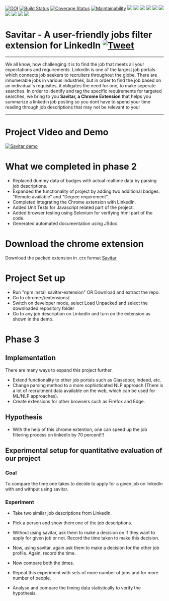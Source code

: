 [![DOI](https://zenodo.org/badge/299409059.svg)](https://zenodo.org/badge/latestdoi/299409059)
[![Build Status](https://travis-ci.com/Parth27/savitar.svg?branch=master)](https://travis-ci.com/Parth27/savitar)
[![Coverage Status](https://coveralls.io/repos/github/Parth27/savitar/badge.svg?branch=master)](https://coveralls.io/github/Parth27/savitar?branch=master)
[![Maintainability](https://api.codeclimate.com/v1/badges/e8b36018aedb7e1e7fb9/maintainability)](https://codeclimate.com/github/Parth27/savitar/maintainability)
<img src = "https://img.shields.io/github/license/Parth27/savitar">
<img src = "https://img.shields.io/github/issues/Parth27/savitar">
<img src = "https://img.shields.io/github/last-commit/Parth27/savitar">
<img src = "https://img.shields.io/tokei/lines/github/Parth27/savitar">
<img src = "https://img.shields.io/github/languages/count/Parth27/savitar">
<img src = "https://img.shields.io/github/languages/top/Parth27/savitar?color=green">
<img src = "https://img.shields.io/github/repo-size/Parth27/savitar?color=orange">
<img src = "https://img.shields.io/github/issues-closed/Parth27/savitar">
<img src = "https://img.shields.io/github/issues-pr/Parth27/Savitar">
<img src = "https://img.shields.io/npm/v/savitar-extension">

# Savitar - A user-friendly jobs filter extension for LinkedIn [![Tweet](https://img.shields.io/twitter/url/http/shields.io.svg?style=social)](https://twitter.com/intent/tweet?text=Do%20you%20plan%20to%20improve%20your%20job%20searches%20on%20LinkedIn%3F%20Look%20no%20further.%20Savitar%20is%20the%20right%20extension%20for%20the%20job.%20Use%20it!%20Tweet%20it!%20Enjoy%20it!%20&hashtags=LinkedIn%20feature%20recommendations%20%20&url=https%3A%2F%2Fgithub.com%2Fpushkardravid%2Fsavitar%2F%20)


---

We all know, how challenging it is to find the job that meets all your expectations and requirements. LinkedIn is one of the largest job portals which connects job seekers to recruiters throughout the globe. There are innumerable jobs in various industries, but in order to find the job based on an individual's requisites, it obligates the need for one, to make seperate searches. In order to identify and tag the specific requirements for targeted searches, we bring to you **Savitar, a Chrome Extension** that helps you summarize a linkedin job posting so you dont have to spend your time reading through job descriptions that may not be relevant to you!

---


# Project Video and Demo

[![Savitar demo](https://img.youtube.com/vi/sKJj4aNkDVI/0.jpg)](https://www.youtube.com/watch?v=sKJj4aNkDVI)


# What we completed in phase 2
* Replaced dummy data of badges with actual realtime data by parsing job descriptions.
* Expanded the functionality of project by adding two additional badges: "Remote available" and "Degree requirement".
* Completed integrating the Chrome extension with LinkedIn.
* Added Unit Tests for Javascript related part of the project.
* Added browser testing using Selenium for verifying html part of the code.
* Generated automated documentation using JSdoc.

# Download the chrome extension 
Download the packed extension in .crx format <a id="raw-url" href="https://raw.githubusercontent.com/Parth27/savitar/master/Downloads/savitar.crx">Savitar</a>


# Project Set up
* Run "npm install savitar-extension" OR Download and extract the repo.
* Go to chrome://extensions/.
* Switch on developer mode, select Load Unpacked and select the downloaded repository folder
* Go to any job description on LinkedIn and turn on the extension as shown in the demo.

# Phase 3

## Implementation
There are many ways to expand this project further.
* Extend functionality to other job portals such as Glassdoor, Indeed, etc.
* Change parsing method to a more sophisticated NLP approach (There is a lot of recruitment data available on the web, which can be used for ML/NLP approaches).
* Create extensions for other browsers such as Firefox and Edge.

## Hypothesis
* With the help of this chrome extention, one can speed up the job filtering process on linkedln by 70 percent!!!

## Experimental setup for quantitative evaluation of our project
### Goal
To compare the time one takes to decide to apply for a given job on linkedln with and withput using savitar.

### Experiment
* Take two similar job descriptions from Linkedln.
* Pick a person and show them one of the job descriptions.
* Without using savitar, ask them to make a decision on if they want to apply for given job or not. Record the time taken to make this decision.
* Now, using savitar, again ask them to make a decision for the other job profile. Again, record the time.
* Now compare both the times.

* Repeat this experiment with sets of more number of jobs and for more number of people.
* Analyse and compare the timing data statistically to verify the hypothesis.


